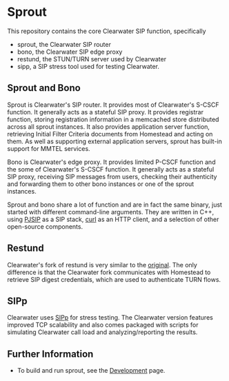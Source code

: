 # Sprout

This repository contains the core Clearwater SIP function, specifically

*   sprout, the Clearwater SIP router
*   bono, the Clearwater SIP edge proxy
*   restund, the STUN/TURN server used by Clearwater
*   sipp, a SIP stress tool used for testing Clearwater.

## Sprout and Bono

Sprout is Clearwater's SIP router.  It provides most of Clearwater's S-CSCF
function.  It generally acts as a stateful SIP proxy.  It provides registrar
function, storing registration information in a memcached store distributed
across all sprout instances.  It also provides application server function,
retrieving Initial Filter Criteria documents from Homestead and acting on
them.  As well as supporting external application servers, sprout has built-in
support for MMTEL services.

Bono is Clearwater's edge proxy.  It provides limited P-CSCF function and the
some of Clearwater's S-CSCF function.  It generally acts as a stateful SIP
proxy, receiving SIP messages from users, checking their authenticity and
forwarding them to other bono instances or one of the sprout instances.

Sprout and bono share a lot of function and are in fact the same binary, just
started with different command-line arguments.  They are written in C++, using
[PJSIP](http://www.pjsip.org/) as a SIP stack, [curl](http://curl.haxx.se/) as
an HTTP client, and a selection of other open-source components.

## Restund

Clearwater's fork of restund is very similar to the
[original](http://www.creytiv.com/restund.html).  The only difference is that
the Clearwater fork communicates with Homestead to retrieve SIP digest
credentials, which are used to authenticate TURN flows.

## SIPp

Clearwater uses [SIPp](http://sipp.sourceforge.net/) for stress testing.  The
Clearwater version features improved TCP scalability and also comes packaged
with scripts for simulating Clearwater call load and analyzing/reporting the
results.

## Further Information

*   To build and run sprout, see the [Development](docs/Development.md) page.
